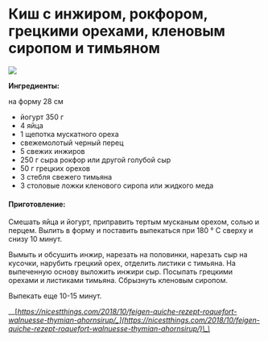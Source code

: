 # Киш с инжиром, рокфором, грецкими орехами, кленовым сиропом и тимьяном

![](../../../pics/feigen-quiche-roquefort-walnuesse-ahornsirup-thymian-1.jpg)

**Ингредиенты:**

на форму 28 см

* йогурт 350 г
* 4 яйца 
* 1 щепотка мускатного ореха 
* свежемолотый черный перец 
* 5 свежих инжиров 
* 250 г сыра рокфор или другой голубой сыр
* 50 г грецких орехов 
* 3 стебля свежего тимьяна 
* 3 столовые ложки кленового сиропа или жидкого меда

#### Приготовление:

Смешать яйца и йогурт, приправить тертым мусканым орехом, солью и перцем. Вылить в форму и поставить выпекаться при 180 ° C сверху и снизу 10 минут.

Вымыть и обсушить инжир, нарезать на половинки, нарезать сыр на кусочки, нарубить грецкий орех, отделить листики с тимьяна. На выпеченную основу выложить инжири сыр. Посыпать грецкими орехами и листиками тимьяна. Сбрызнуть кленовым сиропом.

Выпекать еще 10-15 минут.

\_\_[_https://nicestthings.com/2018/10/feigen-quiche-rezept-roquefort-walnuesse-thymian-ahornsirup/_](https://nicestthings.com/2018/10/feigen-quiche-rezept-roquefort-walnuesse-thymian-ahornsirup/)\_\_

